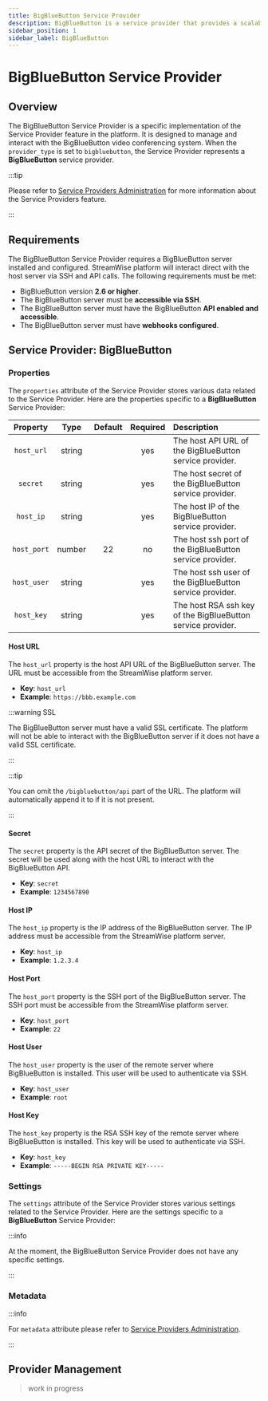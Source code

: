 ```yaml
---
title: BigBlueButton Service Provider
description: BigBlueButton is a service provider that provides a scalable and reliable BigBlueButton infrastructure.
sidebar_position: 1
sidebar_label: BigBlueButton
---
```


# BigBlueButton Service Provider

## Overview

The BigBlueButton Service Provider is a specific implementation of the Service Provider feature in the platform. It is designed to manage and interact with the BigBlueButton video conferencing system. When the `provider_type` is set to `bigbluebutton`, the Service Provider represents a **BigBlueButton** service provider.

:::tip

Please refer to [Service Providers Administration](/docs/administration/service-providers) for more information about the Service Providers feature.

:::

## Requirements

The BigBlueButton Service Provider requires a BigBlueButton server installed and configured. StreamWise platform will interact direct with the host server via SSH and API calls. The following requirements must be met:

- BigBlueButton version **2.6 or higher**.
- The BigBlueButton server must be **accessible via SSH**.
- The BigBlueButton server must have the BigBlueButton **API enabled and accessible**.
- The BigBlueButton server must have **webhooks configured**.

## Service Provider: BigBlueButton       

### Properties

The `properties` attribute of the Service Provider stores various data related to the Service Provider. Here are the properties specific to a **BigBlueButton** Service Provider:

|   Property   |  Type   |  Default  | Required | Description                                                 |
|:------------:|:-------:|:---------:|:--------:|:------------------------------------------------------------|
|  `host_url`  | string  |           |   yes    | The host API URL of the BigBlueButton service provider.     |
|   `secret`   | string  |           |   yes    | The host secret of the BigBlueButton service provider.      |
|  `host_ip`   | string  |           |   yes    | The host IP of the BigBlueButton service provider.          |
| `host_port`  | number  |    22     |    no    | The host ssh port of the BigBlueButton service provider.    |
| `host_user`  | string  |           |   yes    | The host ssh user of the BigBlueButton service provider.    |
|  `host_key`  | string  |           |   yes    | The host RSA ssh key of the BigBlueButton service provider. |


#### Host URL

The `host_url` property is the host API URL of the BigBlueButton server. The URL must be accessible from the StreamWise platform server.

* **Key**: `host_url`
* **Example**: `https://bbb.example.com`

:::warning SSL

The BigBlueButton server must have a valid SSL certificate. The platform will not be able to interact with the BigBlueButton server if it does not have a valid SSL certificate.

:::

:::tip

You can omit the `/bigbluebutton/api` part of the URL. The platform will automatically append it to if it is not present.

:::

#### Secret

The `secret` property is the API secret of the BigBlueButton server. The secret will be used along with the host URL to interact with the BigBlueButton API.

* **Key**: `secret`
* **Example**: `1234567890`

#### Host IP

The `host_ip` property is the IP address of the BigBlueButton server. The IP address must be accessible from the StreamWise platform server.

* **Key**: `host_ip`
* **Example**: `1.2.3.4`

#### Host Port

The `host_port` property is the SSH port of the BigBlueButton server. The SSH port must be accessible from the StreamWise platform server.

* **Key**: `host_port`
* **Example**: `22`

#### Host User

The `host_user` property is the user of the remote server where BigBlueButton is installed. This user will be used to authenticate via SSH.

* **Key**: `host_user`
* **Example**: `root`

#### Host Key

The `host_key` property is the RSA SSH key of the remote server where BigBlueButton is installed. This key will be used to authenticate via SSH.

* **Key**: `host_key`
* **Example**: `-----BEGIN RSA PRIVATE KEY-----`

### Settings

The `settings` attribute of the Service Provider stores various settings related to the Service Provider. Here are the settings specific to a **BigBlueButton** Service Provider:

:::info

At the moment, the BigBlueButton Service Provider does not have any specific settings.

:::

### Metadata

:::info

For `metadata` attribute please refer to [Service Providers Administration](/docs/administration/service-providers).

:::

## Provider Management

> work in progress
